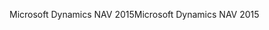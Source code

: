<span data-ttu-id="8b42c-101">Microsoft Dynamics NAV 2015</span><span class="sxs-lookup"><span data-stu-id="8b42c-101">Microsoft Dynamics NAV 2015</span></span>